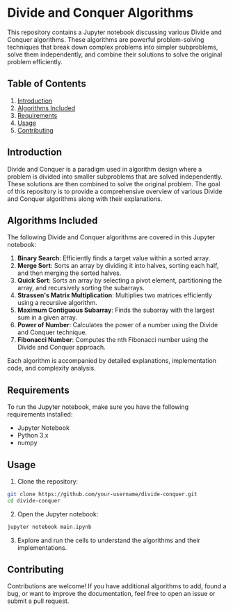 # Divide and Conquer Algorithms

This repository contains a Jupyter notebook discussing various Divide and Conquer algorithms. These algorithms are powerful problem-solving techniques that break down complex problems into simpler subproblems, solve them independently, and combine their solutions to solve the original problem efficiently.

## Table of Contents

1. [Introduction](#Introduction)
2. [Algorithms Included](#Algorithms-Included)
3. [Requirements](#Requirements)
4. [Usage](#Usage)
5. [Contributing](#Contributing)

## Introduction

Divide and Conquer is a paradigm used in algorithm design where a problem is divided into smaller subproblems that are solved independently. These solutions are then combined to solve the original problem. The goal of this repository is to provide a comprehensive overview of various Divide and Conquer algorithms along with their explanations.

## Algorithms Included

The following Divide and Conquer algorithms are covered in this Jupyter notebook:

1. **Binary Search**: Efficiently finds a target value within a sorted array.
2. **Merge Sort**: Sorts an array by dividing it into halves, sorting each half, and then merging the sorted halves.
3. **Quick Sort**: Sorts an array by selecting a pivot element, partitioning the array, and recursively sorting the subarrays.
4. **Strassen's Matrix Multiplication**: Multiplies two matrices efficiently using a recursive algorithm.
5. **Maximum Contiguous Subarray**: Finds the subarray with the largest sum in a given array.
6. **Power of Number**: Calculates the power of a number using the Divide and Conquer technique.
7. **Fibonacci Number**: Computes the nth Fibonacci number using the Divide and Conquer approach.

Each algorithm is accompanied by detailed explanations, implementation code, and complexity analysis.

## Requirements

To run the Jupyter notebook, make sure you have the following requirements installed:

- Jupyter Notebook
- Python 3.x
- numpy

## Usage
1. Clone the repository:
```bash
git clone https://github.com/your-username/divide-conquer.git
cd divide-conquer
```
2. Open the Jupyter notebook:
```bash
jupyter notebook main.ipynb
```
3. Explore and run the cells to understand the algorithms and their implementations.

## Contributing

Contributions are welcome! If you have additional algorithms to add, found a bug, or want to improve the documentation, feel free to open an issue or submit a pull request.




